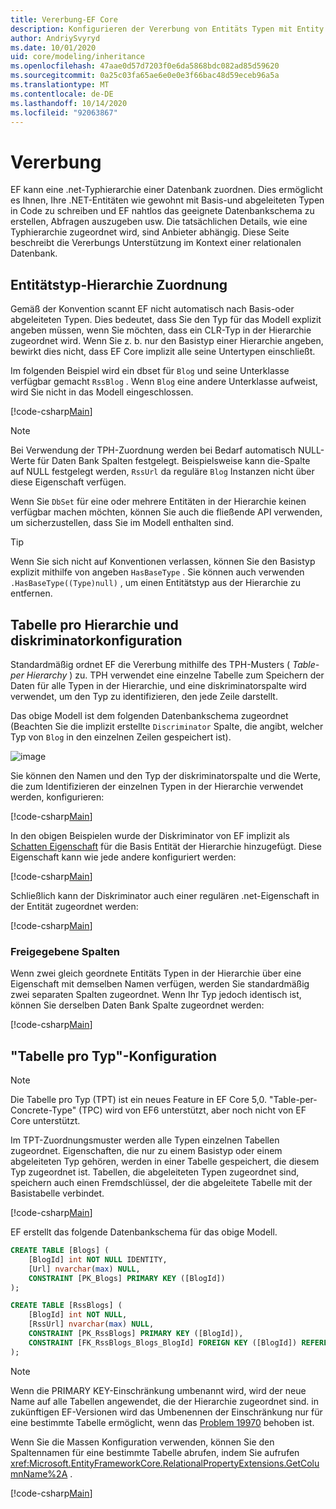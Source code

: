 ```yaml
---
title: Vererbung-EF Core
description: Konfigurieren der Vererbung von Entitäts Typen mit Entity Framework Core
author: AndriySvyryd
ms.date: 10/01/2020
uid: core/modeling/inheritance
ms.openlocfilehash: 47aae0d57d7203f0e6da5868bdc082ad85d59620
ms.sourcegitcommit: 0a25c03fa65ae6e0e0e3f66bac48d59eceb96a5a
ms.translationtype: MT
ms.contentlocale: de-DE
ms.lasthandoff: 10/14/2020
ms.locfileid: "92063867"
---
```

# <a name="inheritance"></a>Vererbung

EF kann eine .net-Typhierarchie einer Datenbank zuordnen. Dies ermöglicht es Ihnen, Ihre .NET-Entitäten wie gewohnt mit Basis-und abgeleiteten Typen in Code zu schreiben und EF nahtlos das geeignete Datenbankschema zu erstellen, Abfragen auszugeben usw. Die tatsächlichen Details, wie eine Typhierarchie zugeordnet wird, sind Anbieter abhängig. Diese Seite beschreibt die Vererbungs Unterstützung im Kontext einer relationalen Datenbank.

## <a name="entity-type-hierarchy-mapping"></a>Entitätstyp-Hierarchie Zuordnung

Gemäß der Konvention scannt EF nicht automatisch nach Basis-oder abgeleiteten Typen. Dies bedeutet, dass Sie den Typ für das Modell explizit angeben müssen, wenn Sie möchten, dass ein CLR-Typ in der Hierarchie zugeordnet wird. Wenn Sie z. b. nur den Basistyp einer Hierarchie angeben, bewirkt dies nicht, dass EF Core implizit alle seine Untertypen einschließt.

Im folgenden Beispiel wird ein dbset für `Blog` und seine Unterklasse verfügbar gemacht `RssBlog` . Wenn `Blog` eine andere Unterklasse aufweist, wird Sie nicht in das Modell eingeschlossen.

[!code-csharp[Main](../../../samples/core/Modeling/Conventions/InheritanceDbSets.cs?name=InheritanceDbSets&highlight=3-4)]

> [!NOTE]
> Bei Verwendung der TPH-Zuordnung werden bei Bedarf automatisch NULL-Werte für Daten Bank Spalten festgelegt. Beispielsweise kann die-Spalte auf NULL festgelegt werden, `RssUrl` da reguläre `Blog` Instanzen nicht über diese Eigenschaft verfügen.

Wenn Sie `DbSet` für eine oder mehrere Entitäten in der Hierarchie keinen verfügbar machen möchten, können Sie auch die fließende API verwenden, um sicherzustellen, dass Sie im Modell enthalten sind.

> [!TIP]
> Wenn Sie sich nicht auf Konventionen verlassen, können Sie den Basistyp explizit mithilfe von angeben `HasBaseType` . Sie können auch verwenden `.HasBaseType((Type)null)` , um einen Entitätstyp aus der Hierarchie zu entfernen.

## <a name="table-per-hierarchy-and-discriminator-configuration"></a>Tabelle pro Hierarchie und diskriminatorkonfiguration

Standardmäßig ordnet EF die Vererbung mithilfe des TPH-Musters ( *Table-per Hierarchy* ) zu. TPH verwendet eine einzelne Tabelle zum Speichern der Daten für alle Typen in der Hierarchie, und eine diskriminatorspalte wird verwendet, um den Typ zu identifizieren, den jede Zeile darstellt.

Das obige Modell ist dem folgenden Datenbankschema zugeordnet (Beachten Sie die implizit erstellte `Discriminator` Spalte, die angibt, welcher Typ von `Blog` in den einzelnen Zeilen gespeichert ist).

![image](_static/inheritance-tph-data.png)

Sie können den Namen und den Typ der diskriminatorspalte und die Werte, die zum Identifizieren der einzelnen Typen in der Hierarchie verwendet werden, konfigurieren:

[!code-csharp[Main](../../../samples/core/Modeling/FluentAPI/DiscriminatorConfiguration.cs?name=DiscriminatorConfiguration&highlight=4-6)]

In den obigen Beispielen wurde der Diskriminator von EF implizit als [Schatten Eigenschaft](xref:core/modeling/shadow-properties) für die Basis Entität der Hierarchie hinzugefügt. Diese Eigenschaft kann wie jede andere konfiguriert werden:

[!code-csharp[Main](../../../samples/core/Modeling/FluentAPI/DiscriminatorPropertyConfiguration.cs?name=DiscriminatorPropertyConfiguration&highlight=4-5)]

Schließlich kann der Diskriminator auch einer regulären .net-Eigenschaft in der Entität zugeordnet werden:

[!code-csharp[Main](../../../samples/core/Modeling/FluentAPI/NonShadowDiscriminator.cs?name=NonShadowDiscriminator&highlight=4)]

### <a name="shared-columns"></a>Freigegebene Spalten

Wenn zwei gleich geordnete Entitäts Typen in der Hierarchie über eine Eigenschaft mit demselben Namen verfügen, werden Sie standardmäßig zwei separaten Spalten zugeordnet. Wenn Ihr Typ jedoch identisch ist, können Sie derselben Daten Bank Spalte zugeordnet werden:

[!code-csharp[Main](../../../samples/core/Modeling/FluentAPI/SharedTPHColumns.cs?name=SharedTPHColumns&highlight=9,13)]

## <a name="table-per-type-configuration"></a>"Tabelle pro Typ"-Konfiguration

> [!NOTE]
> Die Tabelle pro Typ (TPT) ist ein neues Feature in EF Core 5,0. "Table-per-Concrete-Type" (TPC) wird von EF6 unterstützt, aber noch nicht von EF Core unterstützt.

Im TPT-Zuordnungsmuster werden alle Typen einzelnen Tabellen zugeordnet. Eigenschaften, die nur zu einem Basistyp oder einem abgeleiteten Typ gehören, werden in einer Tabelle gespeichert, die diesem Typ zugeordnet ist. Tabellen, die abgeleiteten Typen zugeordnet sind, speichern auch einen Fremdschlüssel, der die abgeleitete Tabelle mit der Basistabelle verbindet.

[!code-csharp[Main](../../../samples/core/Modeling/FluentAPI/TPTConfiguration.cs?name=TPTConfiguration)]

EF erstellt das folgende Datenbankschema für das obige Modell.

```sql
CREATE TABLE [Blogs] (
    [BlogId] int NOT NULL IDENTITY,
    [Url] nvarchar(max) NULL,
    CONSTRAINT [PK_Blogs] PRIMARY KEY ([BlogId])
);

CREATE TABLE [RssBlogs] (
    [BlogId] int NOT NULL,
    [RssUrl] nvarchar(max) NULL,
    CONSTRAINT [PK_RssBlogs] PRIMARY KEY ([BlogId]),
    CONSTRAINT [FK_RssBlogs_Blogs_BlogId] FOREIGN KEY ([BlogId]) REFERENCES [Blogs] ([BlogId]) ON DELETE NO ACTION
);
```

> [!NOTE]
> Wenn die PRIMARY KEY-Einschränkung umbenannt wird, wird der neue Name auf alle Tabellen angewendet, die der Hierarchie zugeordnet sind. in zukünftigen EF-Versionen wird das Umbenennen der Einschränkung nur für eine bestimmte Tabelle ermöglicht, wenn das [Problem 19970](https://github.com/dotnet/efcore/issues/19970) behoben ist.

Wenn Sie die Massen Konfiguration verwenden, können Sie den Spaltennamen für eine bestimmte Tabelle abrufen, indem Sie aufrufen <xref:Microsoft.EntityFrameworkCore.RelationalPropertyExtensions.GetColumnName%2A> .

[!code-csharp[Main](../../../samples/core/Modeling/FluentAPI/TPTConfiguration.cs?name=Metadata&highlight=10)]
